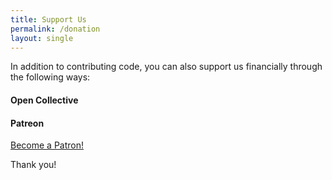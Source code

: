 ```yaml
---
title: Support Us
permalink: /donation
layout: single
---
```

In addition to contributing code, you can also support us financially through the following ways:

#### Open Collective
<script src="https://opencollective.com/m68k-llvm-dev/banner.js"></script>

#### Patreon
<a href="https://www.patreon.com/bePatron?u=67450165" data-patreon-widget-type="become-patron-button">Become a Patron!</a><script async src="https://c6.patreon.com/becomePatronButton.bundle.js"></script>

Thank you!